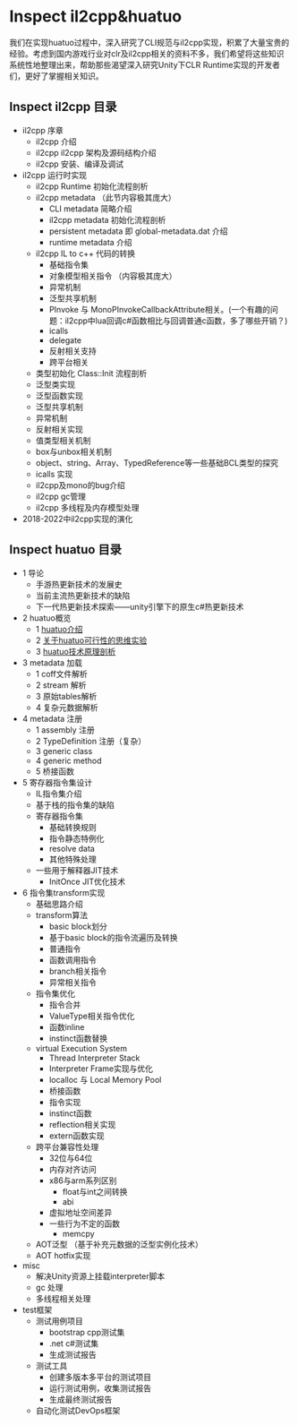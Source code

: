 # Inspect il2cpp&huatuo

我们在实现huatuo过程中，深入研究了CLI规范与il2cpp实现，积累了大量宝贵的经验。考虑到国内游戏行业对clr及il2cpp相关的资料不多，我们希望将这些知识系统性地整理出来，帮助那些渴望深入研究Unity下CLR Runtime实现的开发者们，更好了掌握相关知识。

## Inspect il2cpp 目录

- il2cpp 序章
  - il2cpp 介绍
  - il2cpp il2cpp 架构及源码结构介绍
  - il2cpp 安装、编译及调试
- il2cpp 运行时实现
  - il2cpp Runtime 初始化流程剖析
  - il2cpp metadata （此节内容极其庞大）
    - CLI metadata 简略介绍
    - il2cpp metadata 初始化流程剖析
    - persistent metadata 即 global-metadata.dat 介绍
    - runtime metadata 介绍
  - il2cpp IL to c++ 代码的转换
    - 基础指令集
    - 对象模型相关指令 （内容极其庞大）
    - 异常机制
    - 泛型共享机制
    - PInvoke 与 MonoPInvokeCallbackAttribute相关。(一个有趣的问题：il2cpp中lua回调c#函数相比与回调普通c函数，多了哪些开销？)
    - icalls
    - delegate
    - 反射相关支持
    - 跨平台相关
  - 类型初始化 Class::Init 流程剖析
  - 泛型类实现
  - 泛型函数实现
  - 泛型共享机制
  - 异常机制
  - 反射相关实现
  - 值类型相关机制
  - box与unbox相关机制
  - object、string、Array、TypedReference等一些基础BCL类型的探究
  - icalls 实现
  - il2cpp及mono的bug介绍
  - il2cpp gc管理
  - il2cpp 多线程及内存模型处理
- 2018-2022中il2cpp实现的演化

## Inspect huatuo 目录

- 1 导论
  - 手游热更新技术的发展史
  - 当前主流热更新技术的缺陷
  - 下一代热更新技术探索——unity引擎下的原生c#热更新技术
- 2 huatuo概览
  - 1 [huatuo介绍](./2.1.1_huatuo%E4%BB%8B%E7%BB%8D.md)
  - 2 [关于huatuo可行性的思维实验](./2.1.2_%E5%85%B3%E4%BA%8Ehuatuo%E5%8F%AF%E8%A1%8C%E6%80%A7%E7%9A%84%E6%80%9D%E7%BB%B4%E5%AE%9E%E9%AA%8C.md)
  - 3 [huatuo技术原理剖析](./2.1.3_huatuo%E6%8A%80%E6%9C%AF%E5%8E%9F%E7%90%86%E5%89%96%E6%9E%90.md)
- 3 metadata 加载
  - 1 coff文件解析
  - 2 stream 解析
  - 3 原始tables解析
  - 4 复杂元数据解析
- 4 metadata 注册
  - 1 assembly 注册
  - 2 TypeDefinition 注册（复杂）
  - 3 generic class
  - 4 generic method
  - 5 桥接函数
- 5 寄存器指令集设计
  - IL指令集介绍
  - 基于栈的指令集的缺陷
  - 寄存器指令集
    - 基础转换规则
    - 指令静态特例化
    - resolve data
    - 其他特殊处理
  - 一些用于解释器JIT技术
    - InitOnce JIT优化技术
- 6 指令集transform实现
  - 基础思路介绍
  - transform算法
    - basic block划分
    - 基于basic block的指令流遍历及转换
    - 普通指令
    - 函数调用指令
    - branch相关指令
    - 异常相关指令
  - 指令集优化
    - 指令合并
    - ValueType相关指令优化
    - 函数inline
    - instinct函数替换
  - virtual Execution System
    - Thread Interpreter Stack
    - Interpreter Frame实现与优化
    - localloc 与 Local Memory Pool
    - 桥接函数
    - 指令实现
    - instinct函数
    - reflection相关实现
    - extern函数实现
  - 跨平台兼容性处理
    - 32位与64位
    - 内存对齐访问
    - x86与arm系列区别
      - float与int之间转换
      - abi
    - 虚拟地址空间差异
    - 一些行为不定的函数
      - memcpy
  - AOT泛型 （基于补充元数据的泛型实例化技术）
  - AOT hotfix实现
- misc
  - 解决Unity资源上挂载interpreter脚本
  - gc 处理
  - 多线程相关处理
- test框架
  - 测试用例项目
    - bootstrap cpp测试集
    - .net c#测试集
    - 生成测试报告
  - 测试工具
    - 创建多版本多平台的测试项目
    - 运行测试用例，收集测试报告
    - 生成最终测试报告
  - 自动化测试DevOps框架
